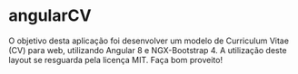 # angularCV
O objetivo desta aplicação foi desenvolver um modelo de Curriculum Vitae (CV) para web, utilizando Angular 8 e NGX-Bootstrap 4. A utilização deste layout se resguarda pela licença MIT. Faça bom proveito!
